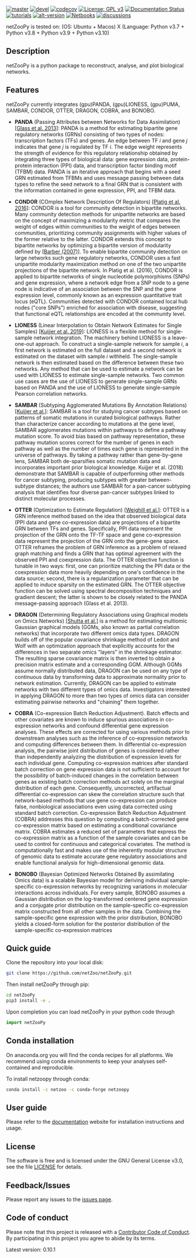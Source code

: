 [![master](https://github.com/netZoo/netZooPy/actions/workflows/main.yml/badge.svg?branch=master)](https://github.com/netZoo/netZooPy/actions/workflows/main.yml)
[![devel](https://github.com/netZoo/netZooPy/actions/workflows/main.yml/badge.svg?branch=devel)](https://github.com/netZoo/netZooPy/actions/workflows/main.yml)
[![codecov](https://codecov.io/gh/netZoo/netZooPy/branch/devel/graph/badge.svg)](https://codecov.io/gh/netZoo/netZooPy)
[![License: GPL v3](https://img.shields.io/badge/License-GPLv3-blue.svg)](https://www.gnu.org/licenses/gpl-3.0)
[![Documentation Status](https://readthedocs.org/projects/netzoopy/badge/?version=latest)](https://netzoopy.readthedocs.io/en/latest/?badge=latest)
[![tutorials](https://img.shields.io/badge/netZooPy-tutorials-9cf)](https://github.com/netZoo/netZooPy/tree/master/tutorials)
[![alt-version](https://anaconda.org/netzoo/netzoopy/badges/version.svg)](https://anaconda.org/netzoo/netzoopy)
[![Netbooks](https://img.shields.io/badge/netZooPy-netBooks-ff69b4)](http://netbooks.networkmedicine.org/)
[![discussions](https://img.shields.io/badge/netZooPy-discussions-orange)](https://github.com/netZoo/netZooPy/discussions)

netZooPy is tested on: (OS: Ubuntu + Macos) X (Language: Python v3.7 + Python v3.8 + Python v3.9 + Python v3.10)



## Description

netZooPy is a python package to reconstruct, analyse, and plot biological networks.

## Features

netZooPy currently integrates
(gpu)PANDA, (gpu)LIONESS, (gpu)PUMA, SAMBAR, CONDOR, OTTER, DRAGON, COBRA, and BONOBO.

* **PANDA** (Passing Attributes between Networks for Data Assimilation) [[Glass et al. 2013]](http://journals.plos.org/plosone/article?id=10.1371/journal.pone.0064832): PANDA is a method for estimating bipartite gene regulatory networks (GRNs) consisting of two types of nodes: transcription factors (TFs) and genes. An edge between TF $i$ and gene $j$ indicates that gene $j$ is regulated by TF $i$. The edge weight represents the strength of evidence for this regulatory relationship obtained by integrating three types of biological data: gene expression data, protein-protein interaction (PPI) data, and transcription factor binding motif (TFBM) data. PANDA is an iterative approach that begins with a seed GRN estimated from TFBMs and uses message passing between data types to refine the seed network to a final GRN that is consistent with the information contained in gene expression, PPI, and TFBM data. 

* **CONDOR** (COmplex Network Description Of Regulators) [[Platig et al. 2016]](http://journals.plos.org/ploscompbiol/article?id=10.1371/journal.pcbi.1005033): CONDOR is a tool for community detection in bipartite networks. Many community detection methods for unipartite networks are based on the concept of maximizing a modularity metric that compares the weight of edges within communities to the weight of edges between communities, prioritizing community assignments with higher values of the former relative to the latter. CONDOR extends this concept to bipartite networks by optimizing a bipartite version of modularity defined by [[Barber (2007)]](https://pubmed.ncbi.nlm.nih.gov/18233893/). To enable bipartite community detection on large networks such gene regulatory networks, CONDOR uses a fast unipartite modularity maximization method on one of the two unipartite projections of the bipartite network.  In Platig et al. (2016), CONDOR is applied to bipartite networks of single nucleotide polymorphisms (SNPs) and gene expression, where a network edge from a SNP node to a gene node is indicative of an association between the SNP and the gene expression level, commonly known as an expression quantitative trait locus (eQTL). Communities detected with CONDOR contained local hub nodes ("core SNPs") enriched for association with disease, suggesting that functional eQTL relationships are encoded at the community level.

* **LIONESS** (Linear Interpolation to Obtain Network Estimates for Single Samples) [[Kuijjer et al. 2019]](https://doi.org/10.1016/j.isci.2019.03.021): LIONESS is a flexible method for single-sample network integration. The machinery behind LIONESS is a leave-one-out approach. To construct a single-sample network for sample $i$, a first network is estimated on the full dataset and a second network is estimated on the dataset with sample $i$ withheld. The single-sample network is then estimated based on the difference between these two networks. Any method that can be used to estimate a network can be used with LIONESS to estimate single-sample networks. Two common use cases are the use of LIONESS to generate single-sample GRNs based on PANDA and the use of LIONESS to generate single-sample Pearson correlation networks.

* **SAMBAR** (Subtyping Agglomerated Mutations By Annotation Relations) [[Kuijjer et al.]](https://www.nature.com/articles/s41416-018-0109-7): SAMBAR is a tool for studying cancer subtypes based on patterns of somatic mutations in curated biological pathways. Rather than characterize cancer according to mutations at the gene level, SAMBAR agglomerates mutations within pathways to define a pathway mutation score. To avoid bias based on pathway representation, these pathway mutation scores correct for the number of genes in each pathway as well as the number of times each gene is represented in the universe of pathways. By taking a pathway rather than gene-by-gene lens, SAMBAR both de-sparsifies somatic mutation data and incorporates important prior biological knowledge. Kuijjer et al. (2018) demonstrate that SAMBAR is capable of outperforming other methods for cancer subtyping, producing subtypes with greater between-subtype distances; the authors use SAMBAR for a pan-cancer subtyping analysis that identifies four diverse pan-cancer subtypes linked to distinct molecular processes. 

* **OTTER** (Optimization to Estimate Regulation) [[Weighill et al.]](https://www.biorxiv.org/content/10.1101/2020.06.23.167999v2.abstract): OTTER is a GRN inference method based on the idea that observed biological data (PPI data and gene co-expression data) are projections of a bipartite GRN between TFs and genes. Specifically, PPI data represent the projection of the GRN onto the TF-TF space and gene co-expression data represent the projection of the GRN onto the gene-gene space. OTTER reframes the problem of GRN inference as a problem of relaxed graph matching and finds a GRN that has optimal agreement with the observed PPI and coexpression data. The OTTER objective function is tunable in two ways: first, one can prioritize matching the PPI data or the coexpression data more heavily depending on one's confidence in the data source; second, there is a regularization parameter that can be applied to induce sparsity on the estimated GRN. The OTTER objective function can be solved using spectral decomposition techniques and gradient descent; the latter is shown to be closely related to the PANDA message-passing approach (Glass et al. 2013).

* **DRAGON** (Determining Regulatory Associations using Graphical models on Omics Networks) [[Shutta et al.]](https://arxiv.org/abs/2104.01690) is a method for estimating multiomic Gaussian graphical models (GGMs, also known as partial correlation networks) that incorporate two different omics data types. DRAGON builds off of the popular covariance shrinkage method of Ledoit and Wolf with an optimization approach that explicitly accounts for the differences in two separate omics "layers" in the shrinkage estimator. The resulting sparse covariance matrix is then inverted to obtain a precision matrix estimate and a corresponding GGM.  Although GGMs assume normally distributed data, DRAGON can be used on any type of continuous data by transforming data to approximate normality prior to network estimation. Currently, DRAGON can be applied to estimate networks with two different types of omics data. Investigators interested in applying DRAGON to more than two types of omics data can consider estimating pairwise networks and "chaining" them together.

* **COBRA** (Co-expression Batch Reduction Adjustment). Batch effects and other covariates are known to induce spurious associations in co-expression networks and confound differential gene expression analyses. These effects are corrected for using various methods prior to downstream analyses such as the inference of co-expression networks and computing differences between them. In differential co-expression analysis, the pairwise joint distribution of genes is considered rather than independently analyzing the distribution of expression levels for each individual gene. Computing co-expression matrices after standard batch correction on gene expression data is not sufficient to account for the possibility of batch-induced changes in the correlation between genes as existing batch correction methods act solely on the marginal distribution of each gene. Consequently, uncorrected, artifactual differential co-expression can skew the correlation structure such that network-based methods that use gene co-expression can produce false, nonbiological associations even using data corrected using standard batch correction. Co-expression Batch Reduction Adjustment (COBRA) addresses this question by computing a batch-corrected gene co-expression matrix based on estimating a conditional covariance matrix. COBRA estimates a reduced set of parameters that express the co-expression matrix as a function of the sample covariates and can be used to control for continuous and categorical covariates. The method is computationally fast and makes use of the inherently modular structure of genomic data to estimate accurate gene regulatory associations and enable functional analysis for high-dimensional genomic data.


* **BONOBO** (Bayesian Optimized Networks Obtained By assimilating Omics data) is a scalable Bayesian model for deriving individual sample-specific co-expression networks by recognizing variations in molecular interactions across individuals. For every sample, BONOBO assumes a Gaussian distribution on the log-transformed centered gene expression and a conjugate prior distribution on the sample-specific co-expression matrix constructed from all other samples in the data. Combining the sample-specific gene expression with the prior distribution, BONOBO yields a closed-form solution for the posterior distribution of the sample-specific co-expression matrices



## Quick guide

Clone the repository into your local disk:

```bash
git clone https://github.com/netZoo/netZooPy.git
```

Then install netZooPy through pip:

```bash
cd netZooPy
pip3 install -e .
```

Upon completion you can load netZooPy in your python code through

```python
import netZooPy
```

## Conda installation

On anaconda.org you will find the conda recipes for all platforms. We recommend using conda environments to keep your analyses self-contained and reproducible.

To install netzoopy through conda:

```bash
conda install -c netzoo -c conda-forge netzoopy
```

## User guide

Please refer to the [documentation](https://netzoopy.readthedocs.io/en/latest/) website for installation instructions and usage.

## License

The software is free and is licensed under the GNU General License v3.0, see the file [LICENSE](LICENSE) for details.

## Feedback/Issues

Please report any issues to the [issues page](https://github.com/netZoo/netZooPy/issues).

## Code of conduct

Please note that this project is released with a [Contributor Code of Conduct](CONDUCT.md). By participating in this project you agree to abide by its terms.

Latest version: 0.10.1
